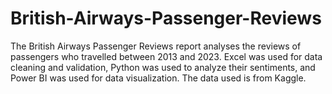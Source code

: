 # British-Airways-Passenger-Reviews 
The British Airways Passenger Reviews report analyses the reviews of passengers who travelled between 2013 and 2023. Excel was used for data cleaning and validation, Python was used to analyze their sentiments, and Power BI was used for data visualization. The data used is from Kaggle.
